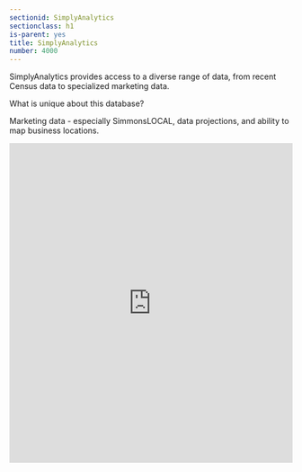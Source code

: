 ```yaml
---
sectionid: SimplyAnalytics
sectionclass: h1
is-parent: yes
title: SimplyAnalytics
number: 4000
---
```


SimplyAnalytics provides access to a diverse range of data, from recent Census data to specialized marketing data.  

What is unique about this database?  

Marketing data - especially SimmonsLOCAL, data projections, and ability to map business locations.


<style>
.responsive-wrap iframe{ max-width: 100%;}
</style>
<div class="responsive-wrap">
<!-- this is the embed code provided by Google -->
  <iframe src="https://docs.google.com/presentation/d/e/2PACX-1vQ1TG-BGpjOGCr1N1szR9Ci6bpgsYtEVPdKxTJet_-SyEq9ZyDGj77eDfivB5IySFzX3uyBkJBd1TCw/embed?start=false&loop=false&delayms=3000" frameborder="0" width="960" height="569" allowfullscreen="true" mozallowfullscreen="true" webkitallowfullscreen="true"></iframe>
<!-- Google embed ends -->
</div>


